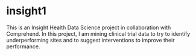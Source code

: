 # insight1

This is an Insight Health Data Science project in collaboration with Comprehend. In this project, I am mining clinical trial data to try to identify underperforming sites and to suggest interventions to improve their performance.
